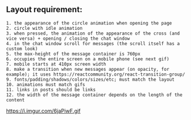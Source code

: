 ## Layout requirement:

    1. the appearance of the circle animation when opening the page
    2. circle with idle animation
    3. when pressed, the animation of the appearance of the cross (and vice versa) + opening / closing the chat window
    4. in the chat window scroll for messages (the scroll itself has a custom look)
    5. the max-height of the message container is 760px
    6. occupies the entire screen on a mobile phone (see next gif)
    7. mobile starts at 410px screen width
    8. make a transition when new messages appear (on opacity, for example); it uses https://reactcommunity.org/react-transition-group/
    9. fonts/padding/shadows/colors/sizes/etc; must match the layout
    10. animations must match gifs
    11. links in posts should be links
    12. the width of the message container depends on the length of the content

https://i.imgur.com/6jaPiwF.gif